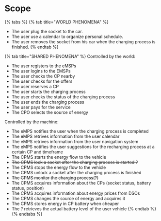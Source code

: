 # Scope

{% tabs %}
{% tab title="WORLD PHENOMENA" %}
* The user plug the socket to the car.
* The user use a calendar to organize personal schedule.
* The user removes the socket from his car when the charging process is finished.
{% endtab %}

{% tab title="SHARED PHENOMENA" %}
Controlled by the world:

* The user registers to the eMSPs
* The user logins to the EMSPs
* The user checks the CP nearby
* The user checks for the offers
* The user reserves a CP
* The user starts the charging process
* The user checks the status of the charging process
* The user ends the charging process
* The user pays for the service
* The CPO selects the source of energy

Controlled by the machine:

* The eMPS notifies the user when the charging process is completed
* The eMPS retrives information from the user calendar
* The eMPS retrives information from the user navigation system
* The eMPS notifies the user suggestions for the recharging process at a certain CP and timeframe
* The CPMS starts the energy flow to the vehicle
* ~~The CPMS lock a socket after the charging process is started ?~~
* The CPMS stops the energy flow to the vehicle
* The CPMS unlock a socket after the charging process is finished
* ~~The CPMS monitor the charging process(?)~~
* The CPMS acquires information about the CPs (socket status, battery status, position)
* The CPMS acquires information about energy prices from DSOs
* The CPMS  changes the source of energy and acquires it
* The CPMS stores energy in CP battery when cheaper
* The ? retrieves the actual battery level of the user vehicle
{% endtab %}
{% endtabs %}
